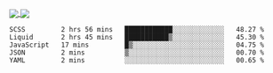 <a href="https://www.mvuljevas.com">
    <img align="center" src="https://github-readme-stats.vercel.app/api?username=mvuljevas&show_icons=true&theme=dracula" />
</a>
<a href="https://www.mvuljevas.com">
    <img align="center" src="https://github-readme-stats.vercel.app/api/top-langs/?username=mvuljevas&theme=dracula&layout=compact" />
</a>

<br>

<!--START_SECTION:waka-->
```text
SCSS         2 hrs 56 mins   ████████████░░░░░░░░░░░░░   48.27 % 
Liquid       2 hrs 45 mins   ███████████▒░░░░░░░░░░░░░   45.30 % 
JavaScript   17 mins         █▒░░░░░░░░░░░░░░░░░░░░░░░   04.75 % 
JSON         2 mins          ▒░░░░░░░░░░░░░░░░░░░░░░░░   00.70 % 
YAML         2 mins          ░░░░░░░░░░░░░░░░░░░░░░░░░   00.65 % 
```
<!--END_SECTION:waka-->
